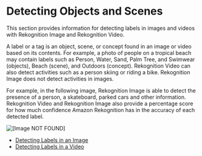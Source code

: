 # Detecting Objects and Scenes<a name="labels"></a>

This section provides information for detecting labels in images and videos with Rekognition Image and Rekognition Video\. 

 A label or a tag is an object, scene, or concept found in an image or video based on its contents\. For example, a photo of people on a tropical beach may contain labels such as Person, Water, Sand, Palm Tree, and Swimwear \(objects\), Beach \(scene\), and Outdoors \(concept\)\. Rekognition Video can also detect activities such as a person skiing or riding a bike\. Rekognition Image does not detect activities in images\.

For example, in the following image, Rekognition Image is able to detect the presence of a person, a skateboard, parked cars and other information\. Rekognition Video and Rekognition Image also provide a percentage score for how much confidence Amazon Rekognition has in the accuracy of each detected label\. 

![\[Image NOT FOUND\]](http://docs.aws.amazon.com/rekognition/latest/dg/images/detect-scenes.png)


+ [Detecting Labels in an Image](labels-detect-labels-image.md)
+ [Detecting Labels in a Video](labels-detecting-labels-video.md)
